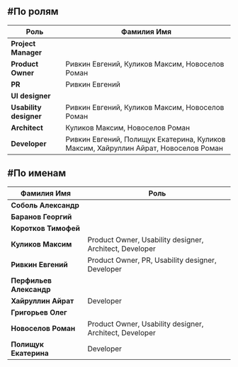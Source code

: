 #По ролям
---------
Роль | Фамилия Имя
-----|------------
|**Project Manager**|
|**Product Owner**| Ривкин Евгений, Куликов Максим, Новоселов Роман
|**PR**| Ривкин Евгений
|**UI designer**|
|**Usability designer**| Ривкин Евгений, Куликов Максим, Новоселов Роман
|**Аrchitect**| Куликов Максим, Новоселов Роман
|**Developer**| Ривкин Евгений, Полищук Екатерина, Куликов Максим, Хайруллин Айрат, Новоселов Роман

#По именам
----------
Фамилия Имя | Роль
-------------|------
|**Соболь Александр**|
|**Баранов Георгий**|
|**Коротков Тимофей**|
|**Куликов Максим**| Product Owner, Usability designer, Аrchitect, Developer
|**Ривкин Евгений**| Product Owner, PR, Usability designer, Developer
|**Перфильев Александр**|
|**Хайруллин Айрат**| Developer
|**Григорьев Олег**|
|**Новоселов Роман**| Product Owner, Usability designer, Аrchitect, Developer
|**Полищук Екатерина**| Developer

